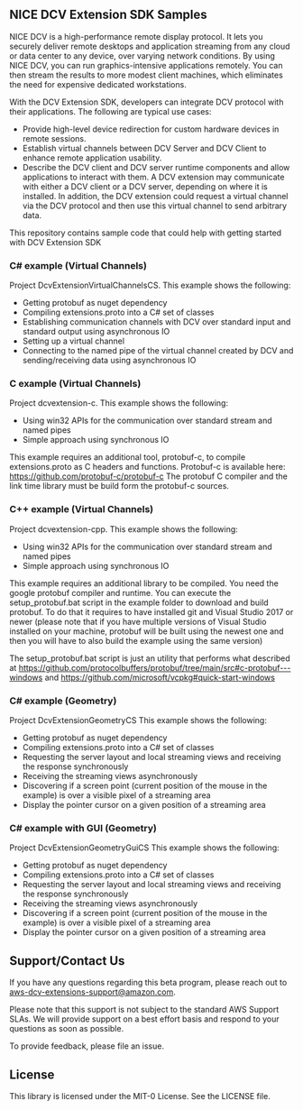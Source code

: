 ## NICE DCV Extension SDK Samples

NICE DCV is a high-performance remote display protocol. It lets you securely deliver remote desktops and application streaming from any cloud or data center to any device, over varying network conditions. By using NICE DCV, you can run graphics-intensive applications remotely. You can then stream the results to more modest client machines, which eliminates the need for expensive dedicated workstations.

With the DCV Extension SDK, developers can integrate DCV protocol with their applications. The following are typical use cases:
- Provide high-level device redirection for custom hardware devices in remote sessions.
- Establish virtual channels between DCV Server and DCV Client to enhance remote application usability.
- Describe the DCV client and DCV server runtime components and allow applications to interact with them.
A DCV extension may communicate with either a DCV client or a DCV server, depending on where it is installed. In addition, the DCV extension could request a virtual channel via the DCV protocol and then use this virtual channel to send arbitrary data.


This repository contains sample code that could help with getting started with DCV Extension SDK

### C# example (Virtual Channels)

Project DcvExtensionVirtualChannelsCS.
This example shows the following:

* Getting protobuf as nuget dependency
* Compiling extensions.proto into a C# set of classes
* Establishing communication channels with DCV over standard input and standard output using asynchronous IO
* Setting up a virtual channel
* Connecting to the named pipe of the virtual channel created by DCV and sending/receiving data using asynchronous IO

### C example (Virtual Channels)

Project dcvextension-c.
This example shows the following:

* Using win32 APIs for the communication over standard stream and named pipes
* Simple approach using synchronous IO

This example requires an additional tool, protobuf-c, to compile extensions.proto as C headers and functions.
Protobuf-c is available here:
https://github.com/protobuf-c/protobuf-c
The protobuf C compiler and the link time library must be build form the protobuf-c sources.

### C++ example (Virtual Channels)

Project dcvextension-cpp.
This example shows the following:

* Using win32 APIs for the communication over standard stream and named pipes
* Simple approach using synchronous IO

This example requires an additional library to be compiled. You need the google protobuf compiler and runtime.
You can execute the setup_protobuf.bat script in the example folder to download and build protobuf. To do that it requires to have installed git and Visual Studio 2017 or newer (please note that if you have multiple versions of Visual Studio installed on your machine, protobuf will be built using the newest one and then you will have to also build the example using the same version)

The setup_protobuf.bat script is just an utility that performs what described at  https://github.com/protocolbuffers/protobuf/tree/main/src#c-protobuf---windows and https://github.com/microsoft/vcpkg#quick-start-windows

### C# example (Geometry)

Project DcvExtensionGeometryCS
This example shows the following:

* Getting protobuf as nuget dependency
* Compiling extensions.proto into a C# set of classes
* Requesting the server layout and local streaming views and receiving the response synchronously
* Receiving the streaming views asynchronously
* Discovering if a screen point (current position of the mouse in the example) is over a visible pixel of a streaming area
* Display the pointer cursor on a given position of a streaming area 

### C# example with GUI (Geometry)

Project DcvExtensionGeometryGuiCS
This example shows the following:

* Getting protobuf as nuget dependency
* Compiling extensions.proto into a C# set of classes
* Requesting the server layout and local streaming views and receiving the response synchronously
* Receiving the streaming views asynchronously
* Discovering if a screen point (current position of the mouse in the example) is over a visible pixel of a streaming area
* Display the pointer cursor on a given position of a streaming area



## Support/Contact Us

If you have any questions regarding this beta program, please reach out to <aws-dcv-extensions-support@amazon.com>. 

Please note that this support is not subject to the standard AWS Support SLAs. We will provide support on a best effort basis and respond to your questions as soon as possible.   


To provide feedback, please file an issue.

## License

This library is licensed under the MIT-0 License. See the LICENSE file.
